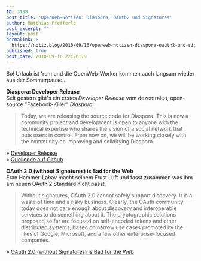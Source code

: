 ```yaml
---
ID: 3188
post_title: 'OpenWeb-Notizen: Diaspora, OAuth2 und Signatures'
author: Matthias Pfefferle
post_excerpt: ""
layout: post
permalink: >
  https://notiz.blog/2010/09/16/openweb-notizen-diaspora-oauth2-und-signatures/
published: true
post_date: 2010-09-16 22:26:19
---
```

<!-- wp:paragraph -->
<p>So! Urlaub ist 'rum und die OpenWeb-Worker kommen auch langsam wieder aus der Sommerpause...</p>
<!-- /wp:paragraph -->

<!-- wp:paragraph -->
<p><strong>Diaspora: Developer Release</strong><br/> Seit gestern gibt's ein erstes <em>Developer Release</em> vom dezentralen, open-source "Facebook-Killer" <em>Diaspora</em>:</p>
<!-- /wp:paragraph -->

<!-- wp:quote -->
<blockquote class="wp-block-quote">
	<p>Today, we are releasing the source code for Diaspora. This is now a community project and development is open to anyone with the technical expertise who shares the vision of a social network that puts users in control. From now on, we will be working closely with the community on improving and solidifying Diaspora.</p>
</blockquote>
<!-- /wp:quote -->

<!-- wp:paragraph -->
<p>» <a href="http://www.joindiaspora.com/2010/09/15/developer-release.html">Developer Release</a><br/>» <a href="http://github.com/diaspora/diaspora">Quellcode auf Github</a></p>
<!-- /wp:paragraph -->

<!-- wp:paragraph -->
<p><strong>OAuth 2.0 (without Signatures) is Bad for the Web</strong><br/>Eran Hammer-Lahav macht seinem Frust Luft und fasst zusammen was ihm am neuen OAuth 2 Standard nicht passt.</p>
<!-- /wp:paragraph -->

<!-- wp:quote -->
<blockquote class="wp-block-quote">
	<p>Without signatures, OAuth 2.0 cannot safely support discovery. It is a waste of time and a risky business. Clearly, the OAuth community today does not care enough about discovery and interoperable services to do something about it. The cryptographic solutions proposed so far are focused on self-encoded tokens and other distributed systems, based on narrow use cases promoted by the likes of Google, Microsoft, and a few other enterprise-focused companies.</p>
</blockquote>
<!-- /wp:quote -->

<!-- wp:paragraph -->
<p>» <a href="http://hueniverse.com/2010/09/oauth-2-0-without-signatures-is-bad-for-the-web/">OAuth 2.0 (without Signatures) is Bad for the Web</a></p>
<!-- /wp:paragraph -->